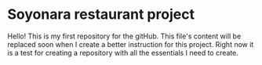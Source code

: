 # Soyonara restaurant project

Hello! This is my first repository for the gitHub. This file's content will be replaced soon when I create a better instruction for this project. Right now it is a test for creating a repository with all the essentials I need to create.
